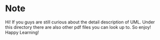 # Note

Hi! If you guys are still curious about the detail description of UML. Under this directory there are also other pdf files you can look up to.
So enjoy! Happy Learning!

